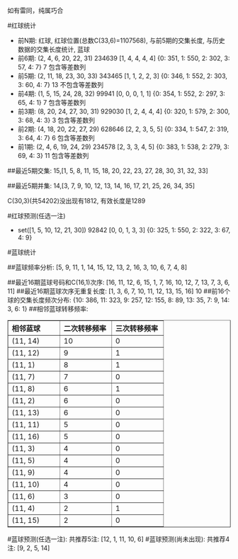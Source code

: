 <!-- 
.. title: 双色球2011141期(2011-12-01)数据分析报告
.. slug: slott-2011141-2011-12-01-report
.. date: 2011-12-02 08:00:00 UTC+08:00
.. tags: Lottery
.. link: 
.. description: 
.. type: text
-->

如有雷同，纯属巧合

<!-- TEASER_END-->

#红球统计

- 前N期: 红球, 红球位置(总数C(33,6)=1107568), 与前5期的交集长度, 与历史数据的交集长度统计, 蓝球
- 前6期: (2, 4, 6, 20, 22, 31) 234639 [1, 4, 4, 4, 4] {0: 351, 1: 550, 2: 302, 3: 57, 4: 7} 7 包含等差数列
- 前5期: (2, 11, 18, 23, 30, 33) 343465 [1, 1, 2, 2, 3] {0: 346, 1: 552, 2: 303, 3: 60, 4: 7} 13 不包含等差数列
- 前4期: (1, 5, 15, 24, 28, 32) 99941 [0, 0, 0, 1, 1] {0: 354, 1: 552, 2: 297, 3: 65, 4: 1} 7 包含等差数列
- 前3期: (8, 20, 24, 27, 30, 31) 929030 [1, 2, 4, 4, 4] {0: 320, 1: 579, 2: 300, 3: 68, 4: 3} 3 包含等差数列
- 前2期: (4, 18, 20, 22, 27, 29) 628646 [2, 2, 3, 5, 5] {0: 334, 1: 547, 2: 319, 3: 64, 4: 7} 6 包含等差数列
- 前1期: (2, 4, 6, 19, 24, 29) 234578 [2, 3, 3, 4, 5] {0: 383, 1: 538, 2: 279, 3: 69, 4: 3} 11 包含等差数列

##最近5期交集:
15,[1, 5, 8, 11, 15, 18, 20, 22, 23, 27, 28, 30, 31, 32, 33]

##最近5期并集:
14,[3, 7, 9, 10, 12, 13, 14, 16, 17, 21, 25, 26, 34, 35]

C(30,3)(共54202)没出现有1812, 
有效长度是1289

#红球预测(任选一注)

- set([1, 5, 10, 12, 21, 30]) 92842 [0, 0, 1, 3, 3] {0: 325, 1: 550, 2: 322, 3: 67, 4: 9}

#蓝球统计

##蓝球频率分析:
[5, 9, 11, 1, 14, 15, 12, 13, 2, 16, 3, 10, 6, 7, 4, 8]

##最近16期蓝球号码和C(16,1)次序:
[16, 11, 12, 6, 15, 1, 7, 16, 10, 12, 7, 13, 7, 3, 6, 11]
##最近16期蓝球次序无重复长度:
[1, 3, 6, 7, 10, 11, 12, 13, 15, 16] 10
##前16个球的交集长度频次分布:
{10: 386, 11: 323, 9: 257, 12: 155, 8: 89, 13: 35, 7: 9, 14: 3, 6: 1}
##相邻蓝球转移频率:
<table border="1" class="table table-striped dataframe">
  <thead>
    <tr style="text-align: left;">
      <th style="min-width: 100px;">相邻蓝球</th>
      <th style="min-width: 100px;">二次转移频率</th>
      <th style="min-width: 100px;">三次转移频率</th>
    </tr>
  </thead>
  <tbody>
    <tr>
      <td> (11, 14)</td>
      <td> 10</td>
      <td> 0</td>
    </tr>
    <tr>
      <td> (11, 12)</td>
      <td>  9</td>
      <td> 1</td>
    </tr>
    <tr>
      <td>  (11, 1)</td>
      <td>  8</td>
      <td> 1</td>
    </tr>
    <tr>
      <td>  (11, 7)</td>
      <td>  7</td>
      <td> 0</td>
    </tr>
    <tr>
      <td>  (11, 8)</td>
      <td>  6</td>
      <td> 1</td>
    </tr>
    <tr>
      <td>  (11, 2)</td>
      <td>  6</td>
      <td> 0</td>
    </tr>
    <tr>
      <td> (11, 13)</td>
      <td>  6</td>
      <td> 0</td>
    </tr>
    <tr>
      <td> (11, 11)</td>
      <td>  5</td>
      <td> 0</td>
    </tr>
    <tr>
      <td> (11, 16)</td>
      <td>  5</td>
      <td> 0</td>
    </tr>
    <tr>
      <td>  (11, 3)</td>
      <td>  4</td>
      <td> 0</td>
    </tr>
    <tr>
      <td>  (11, 5)</td>
      <td>  4</td>
      <td> 0</td>
    </tr>
    <tr>
      <td>  (11, 9)</td>
      <td>  4</td>
      <td> 0</td>
    </tr>
    <tr>
      <td> (11, 10)</td>
      <td>  4</td>
      <td> 0</td>
    </tr>
    <tr>
      <td>  (11, 6)</td>
      <td>  3</td>
      <td> 0</td>
    </tr>
    <tr>
      <td>  (11, 4)</td>
      <td>  2</td>
      <td> 1</td>
    </tr>
    <tr>
      <td> (11, 15)</td>
      <td>  2</td>
      <td> 0</td>
    </tr>
  </tbody>
</table>
#蓝球预测(任选一注):
共推荐5注: [12, 1, 11, 10, 6]
#蓝球预测(尚未出现):
共推荐4注: [9, 2, 5, 14]

